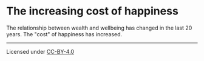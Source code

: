 # The increasing cost of happiness
The relationship between wealth and wellbeing has changed in the last 20 years. The "cost" of happiness has increased.  

***

Licensed under [CC-BY-4.0](https://creativecommons.org/licenses/by/4.0/)
